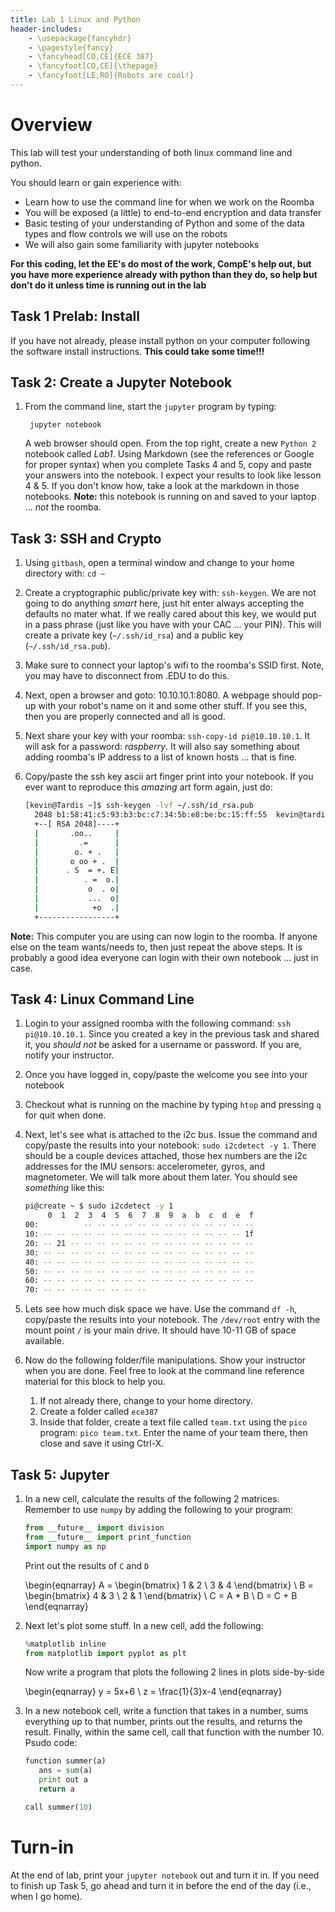 ```yaml
---
title: Lab 1 Linux and Python
header-includes:
    - \usepackage{fancyhdr}
    - \pagestyle{fancy}
    - \fancyhead[CO,CE]{ECE 387}
    - \fancyfoot[CO,CE]{\thepage}
    - \fancyfoot[LE,RO]{Robots are cool!}
---
```


# Overview

This lab will test your understanding of both linux command line and python.

You should learn or gain experience with:

- Learn how to use the command line for when we work on the Roomba
- You will be exposed (a little) to end-to-end encryption and data transfer
- Basic testing of your understanding of Python and some of the data types and
flow controls we will use on the robots
- We will also gain some familiarity with jupyter notebooks

**For this coding, let the EE's do most of the work, CompE's help out, but you have more experience already with python than they do, so help but don't do it unless time is running out in the lab**

## Task 1 Prelab: Install

If you have not already, please install python on your computer following the
software install instructions. **This could take some time!!!**

## Task 2: Create a Jupyter Notebook

1. From the command line, start the `jupyter` program by typing:

		jupyter notebook

	A web browser should open. From the top right, create a new `Python 2` notebook
  called *Lab1*. Using Markdown (see the references or Google for proper syntax)
  when you complete Tasks 4 and 5, copy and paste your answers into the notebook.
  I expect your results to look like lesson 4 & 5. If you don't know how, take a
  look at the markdown in those notebooks.
  **Note:** this notebook is running on and saved to your laptop ... *not* the
  roomba.

## Task 3: SSH and Crypto

1. Using `gitbash`, open a terminal window and change to your home directory with:
  `cd ~`
1. Create a cryptographic public/private key with: `ssh-keygen`. We are not going
  to do anything *smart* here, just hit enter always accepting the defaults no
  mater what. If we really cared about this key, we would put in a pass phrase
  (just like you have with your CAC ... your PIN). This will create a private key
  (`~/.ssh/id_rsa`) and a public key (`~/.ssh/id_rsa.pub`).
1. Make sure to connect your laptop's wifi to the roomba's SSID first. Note, you
  may have to disconnect from .EDU to do this.
1. Next, open a browser and goto: 10.10.10.1:8080. A webpage should pop-up with
  your robot's name on it and some other stuff. If you see this, then you are
  properly connected and all is good.
1. Next share your key with your roomba: `ssh-copy-id pi@10.10.10.1`. It will ask
  for a password: *raspberry*. It will also say something about adding roomba's
  IP address to a list of known hosts ... that is fine.
1. Copy/paste the ssh key ascii art finger print into your notebook. If you ever
  want to reproduce this *amazing* art form again, just do:

    ```bash
    [kevin@Tardis ~]$ ssh-keygen -lvf ~/.ssh/id_rsa.pub
      2048 b1:58:41:c5:93:b3:bc:c7:34:5b:e8:be:bc:15:ff:55  kevin@tardis.local (RSA)
      +--[ RSA 2048]----+
      |       .oo..     |
      |         .=      |
      |        o. + .   |
      |       o oo + .  |
      |      . S  = +. E|
      |          . =  o.|
      |           o  . o|
      |           ...  o|
      |            +o  .|
      +-----------------+
    ```

**Note:** This computer you are using can now login to the roomba. If anyone else
on the team wants/needs to, then just repeat the above steps. It is probably a
good idea everyone can login with their own notebook ... just in case.

## Task 4: Linux Command Line

1. Login to your assigned roomba with the following command: `ssh pi@10.10.10.1`.
  Since you created a key in the previous task and shared it, you *should not* be
  asked for a username or password. If you are, notify your instructor.
1. Once you have logged in, copy/paste the welcome you see into your notebook
1. Checkout what is running on the machine by typing `htop` and pressing `q` for
  quit when done.
1. Next, let's see what is attached to the i2c bus. Issue the command and copy/paste
  the results into your notebook: `sudo i2cdetect -y 1`. There should be a couple
  devices attached, those hex numbers are the i2c addresses for the IMU sensors:
  accelerometer, gyros, and magnetometer. We will talk more about them later. You
  should see *something* like this:

    ```bash
    pi@create ~ $ sudo i2cdetect -y 1
  	     0  1  2  3  4  5  6  7  8  9  a  b  c  d  e  f
  	00:          -- -- -- -- -- -- -- -- -- -- -- -- --
  	10: -- -- -- -- -- -- -- -- -- -- -- -- -- -- -- 1f
  	20: -- 21 -- -- -- -- -- -- -- -- -- -- -- -- -- --
  	30: -- -- -- -- -- -- -- -- -- -- -- -- -- -- -- --
  	40: -- -- -- -- -- -- -- -- -- -- -- -- -- -- -- --
  	50: -- -- -- -- -- -- -- -- -- -- -- -- -- -- -- --
  	60: -- -- -- -- -- -- -- -- -- -- -- -- -- -- -- --
  	70: -- -- -- -- -- -- -- --
    ```
1. Lets see how much disk space we have. Use the command `df -h`, copy/paste the
  results into your notebook. The `/dev/root` entry with the mount point `/` is
  your main drive. It should have 10-11 GB of space available.
1. Now do the following folder/file manipulations. Show your instructor when you
  are done. Feel free to look at the command line reference material for this
  block to help you.
    1. If not already there, change to your home directory.
    1. Create a folder called `ece387`
    1. Inside that folder, create a text file called `team.txt` using the `pico`
      program: `pico team.txt`. Enter the name of your team there, then close
      and save it using Ctrl-X.

## Task 5: Jupyter

1. In a new cell, calculate the results of the following 2 matrices. Remember to
use `numpy` by adding the following to your program:
	```python
	from __future__ import division
	from __future__ import print_function
	import numpy as np
	```

	Print out the results of `C` and `D`

	\begin{eqnarray}
		A = \begin{bmatrix}
			1 & 2 \\
			3 & 4
			\end{bmatrix} \\
		B = \begin{bmatrix}
			4 & 3 \\
			2 & 1
			\end{bmatrix} \\
		C = A * B \\
		D = C + B
	\end{eqnarray}

1. Next let's plot some stuff. In a new cell, add the following:

	```python
	%matplotlib inline
	from matplotlib import pyplot as plt
	```

	Now write a program that plots the following 2 lines in plots side-by-side

	\begin{eqnarray}
		y = 5x+6 \\
		z = \frac{1}{3}x-4
	\end{eqnarray}

1. In a new notebook cell, write a function that takes in a number, sums everything
  up to that number, prints out the results, and returns the result. Finally,
  within the same cell, call that function with the number 10. Psudo code:
    ```python
    function summer(a)
       ans = sum(a)
       print out a
       return a

    call summer(10)
    ```

# Turn-in

At the end of lab, print your `jupyter notebook` out and turn it in. If you need
to finish up Task 5, go ahead and turn it in before the end of the day (i.e., when
I go home).

